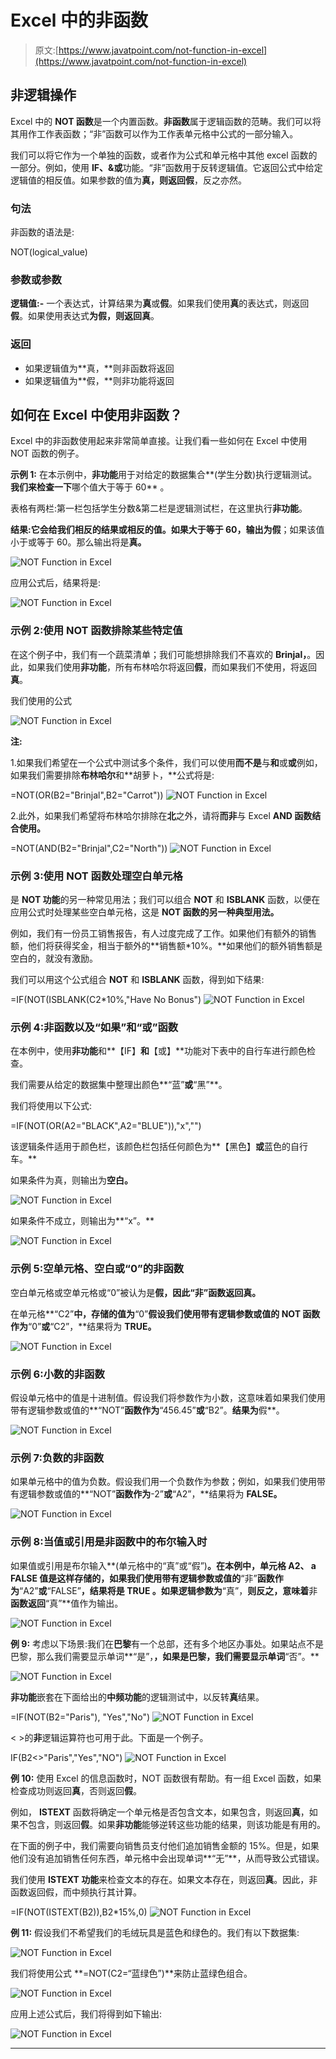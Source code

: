 # Excel 中的非函数

> 原文:[https://www.javatpoint.com/not-function-in-excel](https://www.javatpoint.com/not-function-in-excel)

## 非逻辑操作

Excel 中的 **NOT 函数**是一个内置函数。**非函数**属于逻辑函数的范畴。我们可以将其用作工作表函数；“非”函数可以作为工作表单元格中公式的一部分输入。

我们可以将它作为一个单独的函数，或者作为公式和单元格中其他 excel 函数的一部分。例如，使用 **IF、&或**功能。“非”函数用于反转逻辑值。它返回公式中给定逻辑值的相反值。如果参数的值为**真，**则返回**假**，反之亦然。

### 句法

非函数的语法是:

NOT(logical_value)

### 参数或参数

**逻辑值:-** 一个表达式，计算结果为**真**或**假**。如果我们使用**真**的表达式，则返回**假**。如果使用表达式**为假，**则返回**真**。

### 返回

*   如果逻辑值为**真，**则非函数将返回
*   如果逻辑值为**假，**则非功能将返回

## 如何在 Excel 中使用非函数？

Excel 中的非函数使用起来非常简单直接。让我们看一些如何在 Excel 中使用 NOT 函数的例子。

**示例 1:** 在本示例中，**非功能**用于对给定的数据集合**(学生分数)执行逻辑测试。**我们来检查一下**哪个值大于等于 60** 。

表格有两栏:第一栏包括学生分数&第二栏是逻辑测试栏，在这里执行**非功能**。

**结果:**它会给我们相反的结果或相反的值。如果大于等于 60，输出为**假**；如果该值小于或等于 60。那么输出将是**真。**

![NOT Function in Excel](../Images/ebff891e07b5c4d0d67d69ee457b7d43.png)

应用公式后，结果将是:

![NOT Function in Excel](../Images/974559cb26ae49704e71cfd43f830d00.png)

### 示例 2:使用 NOT 函数排除某些特定值

在这个例子中，我们有一个蔬菜清单；我们可能想排除我们不喜欢的 **Brinjal，**。因此，如果我们使用**非功能**，所有布林哈尔将返回**假**，而如果我们不使用，将返回**真**。

我们使用的公式

![NOT Function in Excel](../Images/87caf07362040f2fda34f333525bfffb.png)

**注:**

1.如果我们希望在一个公式中测试多个条件，我们可以使用**而不是**与**和**或**或**例如，如果我们需要排除**布林哈尔**和**胡萝卜，**公式将是:

=NOT(OR(B2="Brinjal",B2="Carrot"))
![NOT Function in Excel](../Images/2f6414d022c6462de30c8fe01afeb0c7.png)

2.此外，如果我们希望将布林哈尔排除在**北**之外，请将**而非**与 Excel **AND 函数结合使用。**

=NOT(AND(B2="Brinjal",C2="North"))
![NOT Function in Excel](../Images/8f98564b89373bfd5253ddc173f693e3.png)

### 示例 3:使用 NOT 函数处理空白单元格

是 **NOT 功能**的另一种常见用法；我们可以组合 **NOT** 和 **ISBLANK** 函数，以便在应用公式时处理某些空白单元格，这是 **NOT 函数的另一种典型用法。**

例如，我们有一份员工销售报告，有人过度完成了工作。如果他们有额外的销售额，他们将获得奖金，相当于额外的**销售额*10%。**如果他们的额外销售额是空白的，就没有激励。

我们可以用这个公式组合 **NOT** 和 **ISBLANK** 函数，得到如下结果:

=IF(NOT(ISBLANK(C2*10%,"Have No Bonus")
![NOT Function in Excel](../Images/c3cc23126f52b9f679fdf9b396725429.png)

### 示例 4:非函数以及“如果”和“或”函数

在本例中，使用**非功能**和**【IF】**和**【或】**功能对下表中的自行车进行颜色检查。

我们需要从给定的数据集中整理出颜色**“蓝”**或**“黑”**。

我们将使用以下公式:

=IF(NOT(OR(A2="BLACK",A2="BLUE")),"x","")

该逻辑条件适用于颜色栏，该颜色栏包括任何颜色为**【黑色】**或**蓝色的自行车。**

如果条件为真，则输出为**空白。**

![NOT Function in Excel](../Images/48e59eea8921d8139df7b98beae9ec63.png)

如果条件不成立，则输出为**“x”。**

![NOT Function in Excel](../Images/7f8cd7d6abdbd0f19cce2efae279a4a8.png)

### 示例 5:空单元格、空白或“0”的非函数

空白单元格或空单元格或“0”被认为是**假，**因此**“非”**函数返回**真。**

在单元格**“C2”**中，存储的值为**“0”**假设我们使用带有逻辑参数或值的 **NOT 函数**作为**“0”**或**“C2”，**结果将为 **TRUE。**

![NOT Function in Excel](../Images/fd1721694370cf0bc52e60a5b5bc5541.png)

### 示例 6:小数的非函数

假设单元格中的值是十进制值。假设我们将参数作为小数，这意味着如果我们使用带有逻辑参数或值的**“NOT”**函数作为**“456.45”**或**“B2”。**结果为**假**。

![NOT Function in Excel](../Images/868491d56e9aef91039fec3b91c7366f.png)

### 示例 7:负数的非函数

如果单元格中的值为负数。假设我们用一个负数作为参数；例如，如果我们使用带有逻辑参数或值的**“NOT”**函数作为**-2”**或**“A2”，**结果将为 **FALSE。**

![NOT Function in Excel](../Images/74422e83adf1a35a6d19ddda5b81b0e6.png)

### 示例 8:当值或引用是非函数中的布尔输入时

如果值或引用是布尔输入**(单元格中的“真”或“假”)**。在本例中，单元格 **A2、** a **FALSE** 值是这样存储的，如果我们使用带有逻辑参数或值的**“非”**函数作为**“A2”**或**“FALSE”**，结果将是 **TRUE** 。如果逻辑参数为**“真”，**则反之，意味着**非**函数返回**“真”**值作为输出。

![NOT Function in Excel](../Images/bdc27b7e7dc055f49ad76132b1651175.png)

**例 9:** 考虑以下场景:我们在**巴黎**有一个总部，还有多个地区办事处。如果站点不是巴黎，那么我们需要显示单词**“是”，**，如果是巴黎，我们需要显示单词**“否”。**

![NOT Function in Excel](../Images/7cde14905af2860133fad5479181bd7d.png)

**非功能**嵌套在下面给出的**中频功能**的逻辑测试中，以反转**真**结果。

=IF(NOT(B2="Paris"), "Yes","No")
![NOT Function in Excel](../Images/68b8e76537a886ee3c7e4ec20d24acb0.png)

< >的**非**逻辑运算符也可用于此。下面是一个例子。

IF(B2<>"Paris","Yes","NO")
![NOT Function in Excel](../Images/92b9b03cd18f70702e289577d403a143.png)

**例 10:** 使用 Excel 的信息函数时，NOT 函数很有帮助。有一组 Excel 函数，如果检查成功则返回**真**，否则返回**假**。

例如， **ISTEXT** 函数将确定一个单元格是否包含文本，如果包含，则返回**真**，如果不包含，则返回**假**。如果**非功能**能够逆转这些功能的结果，则该功能是有用的。

在下面的例子中，我们需要向销售员支付他们追加销售金额的 15%。但是，如果他们没有追加销售任何东西，单元格中会出现单词**“无”**，从而导致公式错误。

我们使用 **ISTEXT 功能**来检查文本的存在。如果文本存在，则返回**真**。因此，非函数返回假，而中频执行其计算。

=IF(NOT(ISTEXT(B2)),B2*15%,0)
![NOT Function in Excel](../Images/f20fe05721452121981e8c5401a4b8f8.png)

**例 11:** 假设我们不希望我们的毛绒玩具是蓝色和绿色的。我们有以下数据集:

![NOT Function in Excel](../Images/9979343d7404a45300016baad76dbc0e.png)

我们将使用公式 **=NOT(C2=“蓝绿色”)**来防止蓝绿色组合。

![NOT Function in Excel](../Images/9e6dc7519910fb98c5067df14e7c1e6f.png)

应用上述公式后，我们将得到如下输出:

![NOT Function in Excel](../Images/16144172a2265317d40ef2c07dbc87c0.png)

* * *